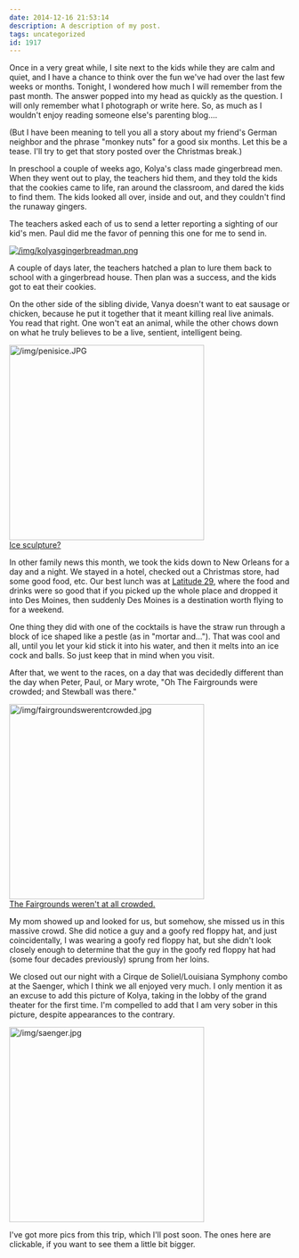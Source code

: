 ```yaml
---
date: 2014-12-16 21:53:14
description: A description of my post.
tags: uncategorized
id: 1917
---
```

Once in a very great while, I site next to the kids while they are calm and quiet, and I have a chance to think over the fun we've had over the last few weeks or months.  Tonight, I wondered how much I will remember from the past month.  The answer popped into my head as quickly as the question.  I will only remember what I photograph or write here.  So, as much as I wouldn't enjoy reading someone else's parenting blog....

(But I have been meaning to tell you all a story about my friend's German neighbor and the phrase "monkey nuts" for a good six months.  Let this be a tease.  I'll try to get that story posted over the Christmas break.)

In preschool a couple of weeks ago,<!--more--> Kolya's class made gingerbread men.  When they went out to play, the teachers hid them, and they told the kids that the cookies came to life, ran around the classroom, and dared the kids to find them.  The kids looked all over, inside and out, and they couldn't find the runaway gingers.

The teachers asked each of us to send a letter reporting a sighting of our kid's men.  Paul did me the favor of penning this one for me to send in.

<a class="lightview centered" href="/img/kolyasgingerbreadman.png" data-lightview-caption="" data-lightview-group="group1"><img src="/img/kolyasgingerbreadman.png" alt="/img/kolyasgingerbreadman.png"><br><span class="caption"></span></a>

A couple of days later, the teachers hatched a plan to lure them back to school with a gingerbread house.  Then plan was a success, and the kids got to eat their cookies.

On the other side of the sibling divide, Vanya doesn't want to eat sausage or chicken, because he put it together that it meant killing real live animals.  You read that right.  One won't eat an animal, while the other chows down on what he truly believes to be a live, sentient, intelligent being.

<a class="lightview centered" href="/img/penisice.JPG" data-lightview-caption="Ice sculpture?" data-lightview-group="group1"><img src="/img/penisice.JPG" alt="/img/penisice.JPG" height="350px"><br><span class="caption">Ice sculpture?</span></a>

In other family news this month, we took the kids down to New Orleans for a day and a night.  We stayed in a hotel, checked out a Christmas store, had some good food, etc.  Our best lunch was at <a href="http://latitude29nola.com/" target="_blank">Latitude 29</a>, where the food and drinks were so good that if you picked up the whole place and dropped it into Des Moines, then suddenly Des Moines is a destination worth flying to for a weekend.

One thing they did with one of the cocktails is have the straw run through a block of ice shaped like a pestle (as in "mortar and...").  That was cool and all, until you let your kid stick it into his water, and then it melts into an ice cock and balls.  So just keep that in mind when you visit.

After that, we went to the races, on a day that was decidedly different than the day when Peter, Paul, or Mary wrote, "Oh The Fairgrounds were crowded; and Stewball was there."

<a class="lightview centered" href="/img/fairgroundswerentcrowded.jpg" data-lightview-caption="The Fairgrounds weren't at all crowded." data-lightview-group="group1"><img src="/img/fairgroundswerentcrowded.jpg" alt="/img/fairgroundswerentcrowded.jpg" width="350px"><br><span class="caption">The Fairgrounds weren't at all crowded.</span></a>

My mom showed up and looked for us, but somehow, she missed us in this massive crowd.  She did notice a guy and a goofy red floppy hat, and just coincidentally, I was wearing a goofy red floppy hat, but she didn't look closely enough to determine that the guy in the goofy red floppy hat had (some four decades previously) sprung from her loins.

We closed out our night with a Cirque de Soliel/Louisiana Symphony combo at the Saenger, which I think we all enjoyed very much.  I only mention it as an excuse to add this picture of Kolya, taking in the lobby of the grand theater for the first time.  I'm compelled to add that I am very sober in this picture, despite appearances to the contrary.

<a class="lightview centered" href="/img/saenger.jpg" data-lightview-caption="" data-lightview-group="group1"><img src="/img/saenger.jpg" alt="/img/saenger.jpg" height="350px"><br><span class="caption"></span></a>

I've got more pics from this trip, which I'll post soon.  The ones here are clickable, if you want to see them a little bit bigger.